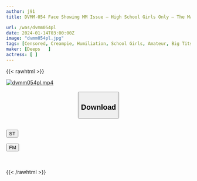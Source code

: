 ```yaml
---
author: j91
title: DVMM-054 Face Showing MM Issue – High School Girls Only – The Magic Mirror – First Shy Blue Sky Growth Diagnosis! 3 A J○ With Big Breasts That Is Still Growing Is Completely Naked And We Have A Close Look At Her Pussy And Anus! A Big Dick Is Inserted Into A Schoolgirl Who Is Extremely Excited! All Creampie! !

url: /was/dvmm054pl
date: 2024-01-14T03:00:00Z
image: "dvmm054pl.jpg"
tags: [Censored, Creampie, Humiliation, School Girls, Amateur, Big Tits, 4HR+	]
maker: [Deeps   ]
actress: [ ]
---
```



{{< rawhtml >}}

<div class="video" data-videoid="81zr3krmxmIlMg">
    <a href="javascript:;">
        <img src="/was/dvmm054pl/dvmm054pl.jpg" width="WIDTH" height="HEIGHT" alt="dvmm054pl.mp4" loading="lazy">
    </a>
</div>

<script type="text/javascript" src="https://j91.asia/asset/on-demand-st.js"></script>

<br>
  <link rel="stylesheet" href="https://j91.asia/asset/bs5.css">
  
  <center>
  <button class="btn btn-primary" type="button" data-bs-toggle="collapse" data-bs-target=".multi-collapse" aria-expanded="false" aria-controls="multiCollapseExample1 multiCollapseExample2"><h2>Download</h2></button></center>
</p>
<div class="row">
  <div class="col">
    <div class="collapse multi-collapse" id="multiCollapseExample1">
      <div class="card card-body">
	      	      <br>
<div class="buttons">  
<a href="https://streamtape.to/v/81zr3krmxmIlMg" target="_blank"><button class="btn-hover color-3"><i class="fa fa-download"></i> ST</button></a></div>
    </div>
  </div>
</div>
  <div class="col">
    <div class="collapse multi-collapse" id="multiCollapseExample2">
      <div class="card card-body">
	      <br>
<div class="buttons">
    <a href="https://filemoon.sx/d/6ujipz24qx9c" target="_blank"><button class="btn-hover color-8"><i class="fa fa-download"></i> FM</button></a></div>
<br><br>
      </div>
    </div>
  </div>
</div>

{{< /rawhtml >}}
